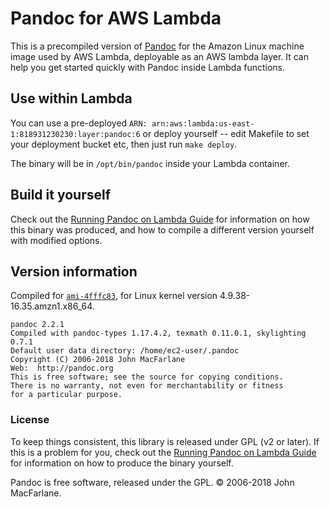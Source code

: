 # Pandoc for AWS Lambda

This is a precompiled version of [Pandoc](http://pandoc.org/) for the Amazon Linux machine image used by AWS Lambda, deployable as an AWS lambda layer. It can help you get started quickly with Pandoc inside Lambda functions.

## Use within Lambda

You can use a pre-deployed `ARN: arn:aws:lambda:us-east-1:818931230230:layer:pandoc:6` or deploy yourself -- edit Makefile to set your deployment bucket etc, then just run `make deploy`.

The binary will be in `/opt/bin/pandoc` inside your Lambda container.

## Build it yourself

Check out the [Running Pandoc on Lambda Guide](https://claudiajs.com/tutorials/pandoc-lambda.html) for information on how this binary was produced, and how to compile a different version yourself with modified options.

## Version information

Compiled for [`ami-4fffc83`](https://console.aws.amazon.com/ec2/v2/home?region=us-east-1#Images:visibility=public-images;search=amzn-ami-hvm-2017.03.1.20170812-x86_64-gp2;sort=name), for Linux kernel version 4.9.38-16.35.amzn1.x86_64.

```
pandoc 2.2.1
Compiled with pandoc-types 1.17.4.2, texmath 0.11.0.1, skylighting 0.7.1
Default user data directory: /home/ec2-user/.pandoc
Copyright (C) 2006-2018 John MacFarlane
Web:  http://pandoc.org
This is free software; see the source for copying conditions.
There is no warranty, not even for merchantability or fitness
for a particular purpose.
```

### License

To keep things consistent, this library is released under GPL (v2 or later). If this is a problem for you, check out the [Running Pandoc on Lambda Guide](https://claudiajs.com/tutorials/pandoc-lambda.html) for information on how to produce the binary yourself.

Pandoc is free software, released under the GPL. © 2006-2018 John MacFarlane. 
